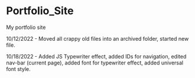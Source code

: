 # Portfolio_Site

My portfolio site

10/12/2022 - Moved all crappy old files into an archived folder, started new file.

10/18/2022 - Added JS Typewriter effect, added IDs for navigation, edited nav-bar (current page), added font for typewriter effect, added universal font style.
